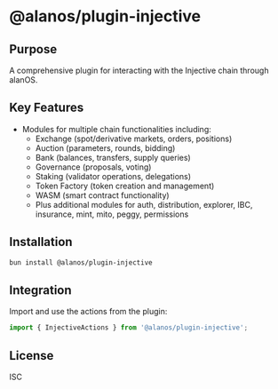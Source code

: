 # @alanos/plugin-injective

## Purpose

A comprehensive plugin for interacting with the Injective chain through alanOS.

## Key Features

- Modules for multiple chain functionalities including:
  - Exchange (spot/derivative markets, orders, positions)
  - Auction (parameters, rounds, bidding)
  - Bank (balances, transfers, supply queries)
  - Governance (proposals, voting)
  - Staking (validator operations, delegations)
  - Token Factory (token creation and management)
  - WASM (smart contract functionality)
  - Plus additional modules for auth, distribution, explorer, IBC, insurance, mint, mito, peggy, permissions

## Installation

```bash
bun install @alanos/plugin-injective
```

## Integration

Import and use the actions from the plugin:

```typescript
import { InjectiveActions } from '@alanos/plugin-injective';
```

## License

ISC
